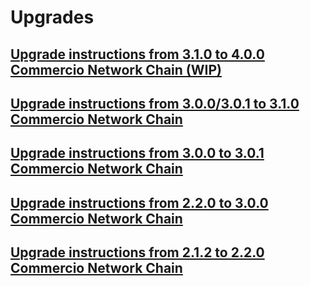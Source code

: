# Upgrades

## [Upgrade instructions from 3.1.0 to 4.0.0 Commercio Network Chain (WIP)](./3.1.0-4.0.0/en/README.md)

## [Upgrade instructions from 3.0.0/3.0.1 to 3.1.0 Commercio Network Chain](./3.0.0-3.1.0/en/README.md)

## [Upgrade instructions from 3.0.0 to 3.0.1 Commercio Network Chain](./3.0.0-3.0.1/en/README.md)

## [Upgrade instructions from 2.2.0 to 3.0.0 Commercio Network Chain](./2.2.0-3.0.0/en/README.md)


## [Upgrade instructions from 2.1.2 to 2.2.0 Commercio Network Chain](./2.1.2-2.2.0/README.md)
